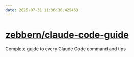 ```yaml
---
date: 2025-07-31 11:36:36.425463
---
```


# [zebbern/claude-code-guide](https://github.com/zebbern/claude-code-guide)

Complete guide to every Claude Code command and tips